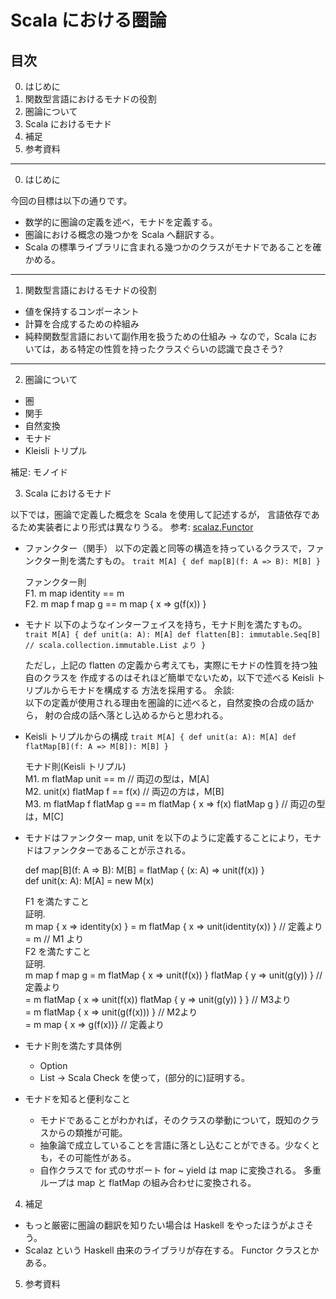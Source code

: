 Scala における圏論
==================

目次
----

0. はじめに
1. 関数型言語におけるモナドの役割
2. 圏論について
3. Scala におけるモナド
4. 補足
5. 参考資料

- - - - -

0. はじめに

今回の目標は以下の通りです。

* 数学的に圏論の定義を述べ，モナドを定義する。
* 圏論における概念の幾つかを Scala へ翻訳する。
* Scala の標準ライブラリに含まれる幾つかのクラスがモナドであることを確かめる。

- - - - -

1. 関数型言語におけるモナドの役割

* 値を保持するコンポーネント
* 計算を合成するための枠組み
* 純粋関数型言語において副作用を扱うための仕組み
  -> なので，Scala においては，ある特定の性質を持ったクラスぐらいの認識で良さそう?

- - - - -

2. 圏論について

* 圏
* 関手
* 自然変換
* モナド
* Kleisli トリプル

補足: モノイド

3. Scala におけるモナド

以下では，圏論で定義した概念を Scala を使用して記述するが，
言語依存であるため実装者により形式は異なりうる。
参考: [scalaz.Functor][scalaz.Functor]

* ファンクター（関手）
  以下の定義と同等の構造を持っているクラスで，ファンクター則を満たすもの。
  `
    trait M[A] {
      def map[B](f: A => B): M[B]
    }
  `

  ファンクター則  
  F1. m map identity == m  
  F2. m map f map g == m map { x => g(f(x)) }  

* モナド
  以下のようなインターフェイスを持ち，モナド則を満たすもの。
  `
    trait M[A] {
      def unit(a: A): M[A]
      def flatten[B]: immutable.Seq[B] // scala.collection.immutable.List より
    }
  `

  ただし，上記の flatten の定義から考えても，実際にモナドの性質を持つ独自のクラスを
  作成するのはそれほど簡単でないため，以下で述べる Keisli トリプルからモナドを構成する
  方法を採用する。
  余談:  
    以下の定義が使用される理由を圏論的に述べると，自然変換の合成の話から，
    射の合成の話へ落とし込めるからと思われる。

* Keisli トリプルからの構成 
  `
  trait M[A] {
    def unit(a: A): M[A]
    def flatMap[B](f: A => M[B]): M[B]
  }
  `

  モナド則(Keisli トリプル)  
  M1. m flatMap unit == m     // 両辺の型は，M[A]  
  M2. unit(x) flatMap f == f(x)     // 両辺の方は，M[B]  
  M3. m flatMap f flatMap g == m flatMap { x => f(x) flatMap g } // 両辺の型は，M[C]  

* モナドはファンクター
  map, unit を以下のように定義することにより，モナドはファンクターであることが示される。

    def map[B](f: A => B): M[B] = flatMap { (x: A) => unit(f(x)) }  
    def unit(x: A): M[A] = new M(x)  

  F1 を満たすこと  
  証明.  
    m map { x => identity(x) } = m flatMap { x => unit(identity(x)) } // 定義より  
                               = m // M1 より  
  F2 を満たすこと  
  証明.  
    m map f map g = m flatMap { x => unit(f(x)) } flatMap { y => unit(g(y)) } // 定義より  
                  = m flatMap { x => unit(f(x)) flatMap { y => unit(g(y)) } } // M3より  
                  = m flatMap { x => unit(g(f(x))) } // M2より  
                  = m map { x => g(f(x))} // 定義より  

* モナド則を満たす具体例
    * Option
    * List
-> Scala Check を使って，(部分的に)証明する。

* モナドを知ると便利なこと
    * モナドであることがわかれば，そのクラスの挙動について，既知のクラスからの類推が可能。
    * 抽象論で成立していることを言語に落とし込むことができる。少なくとも，その可能性がある。
    * 自作クラスで for 式のサポート
      for ~ yield は map に変換される。
      多重ループは map と flatMap の組み合わせに変換される。

4. 補足

* もっと厳密に圏論の翻訳を知りたい場合は Haskell をやったほうがよさそう。
* Scalaz という Haskell 由来のライブラリが存在する。
  Functor クラスとかある。

5. 参考資料

[all-about-monads]: http://www.sampou.org/haskell/a-a-monads/html/ "モナドのすべて"
[option-flatten]: https://issues.scala-lang.org/browse/SI-4474 "Option.flatten should return Option, not List"
[scalaz.Functor]: http://scalaz.github.com/scalaz/scalaz-2.9.0-1-6.0/doc.sxr/scalaz/Functor.scala.html "scalaz.Functor"
[categories]: http://www.amazon.co.jp/%E5%9C%8F%E8%AB%96%E3%81%AE%E5%9F%BA%E7%A4%8E-S-%E3%83%9E%E3%83%83%E3%82%AF%E3%83%AC%E3%83%BC%E3%83%B3/dp/4621063243/ref=dp_ob_title_bk "圏論の基礎"


